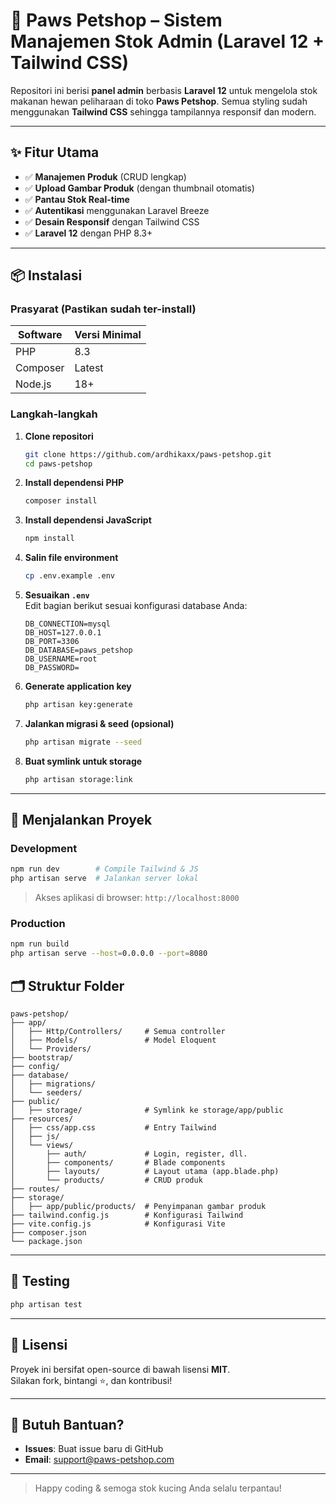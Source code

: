 # 🐾 Paws Petshop – Sistem Manajemen Stok Admin (Laravel 12 + Tailwind CSS)

Repositori ini berisi **panel admin** berbasis **Laravel 12** untuk mengelola stok makanan hewan peliharaan di toko **Paws Petshop**. Semua styling sudah menggunakan **Tailwind CSS** sehingga tampilannya responsif dan modern.

---

## ✨ Fitur Utama

- ✅ **Manajemen Produk** (CRUD lengkap)  
- ✅ **Upload Gambar Produk** (dengan thumbnail otomatis)  
- ✅ **Pantau Stok Real-time**  
- ✅ **Autentikasi** menggunakan Laravel Breeze  
- ✅ **Desain Responsif** dengan Tailwind CSS  
- ✅ **Laravel 12** dengan PHP 8.3+

---

## 📦 Instalasi

### Prasyarat (Pastikan sudah ter-install)

| Software | Versi Minimal |
|----------|---------------|
| PHP      | 8.3           |
| Composer | Latest        |
| Node.js  | 18+           |

### Langkah-langkah

1. **Clone repositori**
   ```bash
   git clone https://github.com/ardhikaxx/paws-petshop.git
   cd paws-petshop
   ```

2. **Install dependensi PHP**
   ```bash
   composer install
   ```

3. **Install dependensi JavaScript**
   ```bash
   npm install
   ```

4. **Salin file environment**
   ```bash
   cp .env.example .env
   ```

5. **Sesuaikan `.env`**  
   Edit bagian berikut sesuai konfigurasi database Anda:
   ```
   DB_CONNECTION=mysql
   DB_HOST=127.0.0.1
   DB_PORT=3306
   DB_DATABASE=paws_petshop
   DB_USERNAME=root
   DB_PASSWORD=
   ```

6. **Generate application key**
   ```bash
   php artisan key:generate
   ```

7. **Jalankan migrasi & seed (opsional)**
   ```bash
   php artisan migrate --seed
   ```

8. **Buat symlink untuk storage**
   ```bash
   php artisan storage:link
   ```

---

## 🚀 Menjalankan Proyek

### Development
```bash
npm run dev        # Compile Tailwind & JS
php artisan serve  # Jalankan server lokal
```
> Akses aplikasi di browser: `http://localhost:8000`

### Production
```bash
npm run build
php artisan serve --host=0.0.0.0 --port=8080
```

## 🗂️ Struktur Folder

```text
paws-petshop/
├── app/
│   ├── Http/Controllers/     # Semua controller
│   ├── Models/               # Model Eloquent
│   └── Providers/
├── bootstrap/
├── config/
├── database/
│   ├── migrations/
│   └── seeders/
├── public/
│   ├── storage/              # Symlink ke storage/app/public
├── resources/
│   ├── css/app.css           # Entry Tailwind
│   ├── js/
│   └── views/
│       ├── auth/             # Login, register, dll.
│       ├── components/       # Blade components
│       ├── layouts/          # Layout utama (app.blade.php)
│       └── products/         # CRUD produk
├── routes/
├── storage/
│   ├── app/public/products/  # Penyimpanan gambar produk
├── tailwind.config.js        # Konfigurasi Tailwind
├── vite.config.js            # Konfigurasi Vite
├── composer.json
└── package.json
```

---

## 🧪 Testing

```bash
php artisan test
```

---

## 📝 Lisensi

Proyek ini bersifat open-source di bawah lisensi **MIT**.  
Silakan fork, bintangi ⭐, dan kontribusi!

---

## 💬 Butuh Bantuan?

- **Issues**: Buat issue baru di GitHub  
- **Email**: support@paws-petshop.com  

---

> Happy coding & semoga stok kucing Anda selalu terpantau!